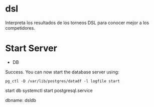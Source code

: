 # dsl
Interpreta los resultados de los torneos DSL para conocer mejor a los competidores.




# Start Server
- DB

Success. You can now start the database server using:

    pg_ctl -D /var/lib/postgres/datadf -l logfile start

start db
 systemctl start postgresql.service

dbname: dsldb
